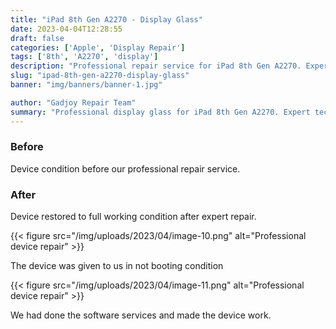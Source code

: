 ```yaml
---
title: "iPad 8th Gen A2270 - Display Glass"
date: 2023-04-04T12:28:55
draft: false
categories: ['Apple', 'Display Repair']
tags: ['8th', 'A2270', 'display']
description: "Professional repair service for iPad 8th Gen A2270. Expert diagnosis and quality repairs in Bangalore."
slug: "ipad-8th-gen-a2270-display-glass"
banner: "img/banners/banner-1.jpg"

author: "Gadjoy Repair Team"
summary: "Professional display glass for iPad 8th Gen A2270. Expert technicians, quality parts, warranty included."
---
```


### Before

Device condition before our professional repair service.

### After

Device restored to full working condition after expert repair.

{{< figure src="/img/uploads/2023/04/image-10.png" alt="Professional device repair" >}}

The device was given to us in not booting condition

{{< figure src="/img/uploads/2023/04/image-11.png" alt="Professional device repair" >}}

We had done the software services and made the device work.